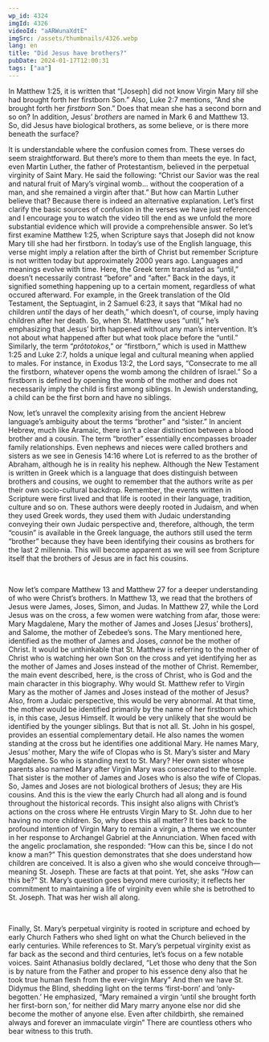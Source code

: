 ```yaml
---
wp_id: 4324
imgId: 4326
videoId: "aARWunaXdtE"
imgSrc: /assets/thumbnails/4326.webp
lang: en
title: "Did Jesus have brothers?"
pubDate: 2024-01-17T12:00:31
tags: ["aa"]
---
```


<!-- page: 6 -->

<p><span data-contrast="auto">In Matthew 1:25, it is written that &#8220;[Joseph] did not know Virgin Mary </span><i><span data-contrast="auto">till </span></i><span data-contrast="auto">she had brought forth her firstborn Son.&#8221; Also, Luke 2:7 mentions, &#8220;And she brought forth her </span><i><span data-contrast="auto">firstborn </span></i><span data-contrast="auto">Son.&#8221; Does that mean she has a second born and so on? In addition, Jesus&#8217; </span><i><span data-contrast="auto">brothers </span></i><span data-contrast="auto">are named in Mark 6 and Matthew 13. So, did Jesus have biological brothers, as some believe, or is there more beneath the surface?</span><span data-ccp-props="{&quot;201341983&quot;:0,&quot;335559739&quot;:200,&quot;335559740&quot;:276}"> </span></p>
<p><span data-contrast="auto">It is understandable where the confusion comes from. These verses do seem straightforward. But there’s more to them than meets the eye. In fact, even Martin Luther, the father of Protestantism, believed in the perpetual virginity of Saint Mary. He said the following: &#8220;Christ our Savior was the real and natural fruit of Mary&#8217;s virginal womb&#8230; without the cooperation of a man, and she remained a virgin after that.&#8221; But how can Martin Luther believe that? Because there is indeed an alternative explanation. Let’s first clarify the basic sources of confusion in the verses we have just referenced and I encourage you to watch the video till the end as we unfold the more substantial evidence which will provide a </span><span data-contrast="auto">comprehensible</span><span data-contrast="auto"> answer. So let’s first examine Matthew 1:25, when Scripture says that Joseph did not know Mary till she had her firstborn. In today’s use of the English language, this verse might imply a relation after the birth of Christ but remember Scripture is not written today but approximately 2000 years ago. Languages and meanings evolve with time. Here, the Greek term translated as &#8220;until,&#8221; doesn&#8217;t necessarily contrast &#8220;before&#8221; and &#8220;after.&#8221; Back in the days, it signified something happening up to a certain moment, regardless of what occured afterward. For example, in the Greek translation of the Old Testament, the Septuagint, in 2 Samuel 6:23, it says that &#8220;Mikal had no children </span><i><span data-contrast="auto">until </span></i><span data-contrast="auto">the days of her death,&#8221; which doesn&#8217;t, of course, imply having children after her death. So, when St. Matthew uses &#8220;until,&#8221; he&#8217;s emphasizing that Jesus&#8217; birth happened without any man&#8217;s intervention. It&#8217;s not about what happened after but what took place before the “until.” Similarly, the term &#8220;</span><i><span data-contrast="auto">prôtotokos</span></i><span data-contrast="auto">,&#8221; or &#8220;firstborn,&#8221; which is used in Matthew 1:25 and Luke 2:7, holds a unique legal and cultural meaning when applied to males. For instance, in Exodus 13:2, the Lord says, &#8220;Consecrate to me all the firstborn, whatever opens the womb among the children of Israel.&#8221; So a firstborn is defined by opening the womb of the mother and does not necessarily imply the child is first among siblings. In Jewish understanding, a child can be the first born and have no siblings.</span><span data-ccp-props="{&quot;201341983&quot;:0,&quot;335559739&quot;:200,&quot;335559740&quot;:276}"> </span></p>
<p><span data-contrast="auto">Now, let&#8217;s unravel the complexity arising from the ancient Hebrew language&#8217;s ambiguity about the terms &#8220;brother&#8221; and &#8220;sister.&#8221; In ancient Hebrew, much like Aramaic, there isn&#8217;t a clear distinction between a blood brother and a cousin. The term &#8220;brother&#8221; essentially encompasses broader family relationships. Even nephews and nieces were called brothers and sisters as we see in Genesis 14:16 where Lot is referred to as the brother of Abraham, although he is in reality his nephew. Although the New Testament is written in Greek which is a language that does distinguish between brothers and cousins, we ought to remember that the authors write as per their own socio-cultural backdrop. Remember, the events written in Scripture were first lived and that life is rooted in their language, tradition, culture and so on. These authors were deeply rooted in Judaism, and when they used Greek words, they used them with Judaic understanding conveying their own Judaic perspective and, therefore, although, the term “cousin” is available in the Greek language, the authors still used the term “brother” because they have been identifying their cousins as brothers for the last 2 millennia. This will become apparent as we will see from Scripture itself that the brothers of Jesus are in fact his cousins.</span><span data-ccp-props="{&quot;201341983&quot;:0,&quot;335559739&quot;:200,&quot;335559740&quot;:276}"> </span></p>
<p><span data-ccp-props="{&quot;201341983&quot;:0,&quot;335559739&quot;:200,&quot;335559740&quot;:276}"> </span></p>
<p><span data-contrast="auto">Now let&#8217;s compare Matthew 13 and Matthew 27 for a deeper understanding of who were Christ’s brothers. In Matthew 13, we read that the brothers of Jesus were James, Joses, Simon, and Judas. In Matthew 27, while the Lord Jesus was on the cross, a few women were watching from afar, those were: Mary Magdalene, Mary the mother of James and Joses [Jesus’ brothers], and Salome, the mother of Zebedee’s sons. The Mary mentioned here, identified as the mother of James and Joses, </span><i><span data-contrast="auto">cannot </span></i><span data-contrast="auto">be the mother of Christ. It would be unthinkable that St. Matthew is referring to the mother of Christ who is watching her own Son on the cross and yet identifying her as the mother of James and Joses instead of the mother of Christ. Remember, the main event described, here, is the cross of Christ, who is God and the main character in this biography. Why would St. Matthew refer to Virgin Mary as the mother of James and Joses instead of the mother of Jesus? Also, from a Judaic perspective, this would be very abnormal. At that time, the mother would be identified primarily by the name of her firstborn which is, in this case, Jesus Himself. It would be very unlikely that she would be identified by the younger siblings. But that is not all. St. John in his gospel, provides an essential complementary detail. He also names the women standing at the cross but he identifies one additional Mary. He names Mary, Jesus’ mother, Mary the wife of Clopas who is St. Mary’s sister and Mary Magdalene. So who is standing next to St. Mary? Her own sister whose parents also named Mary after Virgin Mary was consecrated to the temple. That sister is the mother of James and Joses who is also the wife of Clopas. So, James and Joses are not biological brothers of Jesus; they are His cousins. And this is the view the early Church had all along and is found throughout the historical records. This insight also aligns with Christ&#8217;s actions on the cross where He entrusts Virgin Mary to St. John due to her having no more children. So, why does this all matter? It ties back to the profound intention of Virgin Mary to remain a virgin, a theme we encounter in her response to Archangel Gabriel at the Annunciation. When faced with the angelic proclamation, she responded: &#8220;How can this be, since I do not know a man?&#8221; This question demonstrates that she does understand how children are conceived. It is also a given who she would conceive through—meaning St. Joseph. These are facts at that point. Yet, she asks “</span><i><span data-contrast="auto">How</span></i><span data-contrast="auto"> can this be?” St. Mary&#8217;s question goes beyond mere curiosity; it reflects her commitment to maintaining a life of virginity even while she is betrothed to St. Joseph. That was her wish all along.</span><span data-ccp-props="{&quot;201341983&quot;:0,&quot;335559739&quot;:200,&quot;335559740&quot;:276}"> </span></p>
<p><span data-ccp-props="{&quot;201341983&quot;:0,&quot;335559739&quot;:200,&quot;335559740&quot;:276}"> </span></p>
<p><span data-contrast="auto">Finally, St. Mary&#8217;s perpetual virginity is rooted in scripture and echoed by early Church Fathers who shed light on what the Church believed in the early centuries. While references to St. Mary’s perpetual virginity exist as far back as the second and third centuries, let&#8217;s focus on a few notable voices. Saint Athanasius boldly declared, &#8220;Let those who deny that the Son is by nature from the Father and proper to his essence deny also that he took true human flesh from the ever-virgin Mary&#8221; And then we have St. Didymus the Blind, shedding light on the terms &#8216;first-born&#8217; and &#8216;only-begotten.&#8217; He emphasized, &#8220;Mary remained a virgin &#8216;until she brought forth her first-born son,&#8217; for neither did Mary marry anyone else nor did she become the mother of anyone else. Even after childbirth, she remained always and forever an immaculate virgin&#8221; There are countless others who bear witness to this truth.</span><span data-ccp-props="{&quot;201341983&quot;:0,&quot;335559739&quot;:200,&quot;335559740&quot;:276}"> </span></p>
